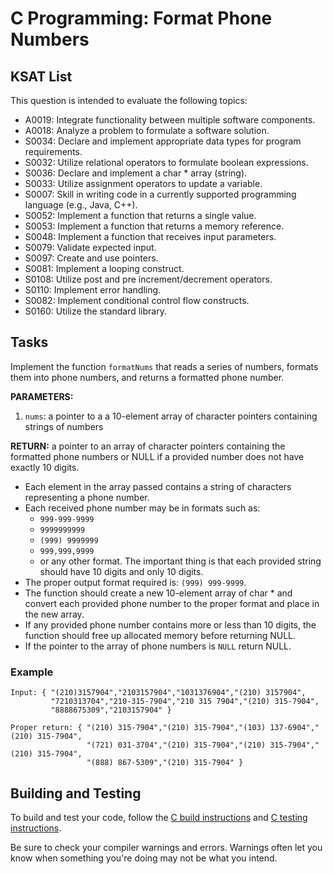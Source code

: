 # C Programming: Format Phone Numbers
## KSAT List
This question is intended to evaluate the following topics:
- A0019: Integrate functionality between multiple software components.
- A0018: Analyze a problem to formulate a software solution.
- S0034: Declare and implement appropriate data types for program requirements.
- S0032: Utilize relational operators to formulate boolean expressions.
- S0036: Declare and implement a char * array (string).
- S0033: Utilize assignment operators to update a variable.
- S0007: Skill in writing code in a currently supported programming language (e.g., Java, C++).
- S0052: Implement a function that returns a single value.
- S0053: Implement a function that returns a memory reference.
- S0048: Implement a function that receives input parameters.
- S0079: Validate expected input.
- S0097: Create and use pointers.
- S0081: Implement a looping construct.
- S0108: Utilize post and pre increment/decrement operators.
- S0110: Implement error handling.
- S0082: Implement conditional control flow constructs.
- S0160: Utilize the standard library.

## Tasks
Implement the function `formatNums` that reads a series of numbers, formats them into phone numbers, and returns a 
formatted phone number.

**PARAMETERS:**
1. `nums`: a pointer to a a 10-element array of character pointers containing strings of numbers

**RETURN:** a pointer to an array of character pointers containing the formatted phone numbers or NULL if a provided 
number does not have exactly 10 digits.

- Each element in the array passed contains a string of characters representing a phone number.
- Each received phone number may be in formats such as: 
  - `999-999-9999`
  - `9999999999`
  - `(999) 9999999`
  - `999,999,9999`
  - or any other format. The important thing is that each provided string should have 10 digits and only 10 digits.
- The proper output format required is: `(999) 999-9999`.
- The function should create a new 10-element array of char * and convert each provided phone number to the proper 
  format and place in the new array.
- If any provided phone number contains more or less than 10 digits, the function should free up allocated memory 
  before returning NULL.
- If the pointer to the array of phone numbers is `NULL` return NULL.

### Example
```text
Input: { "(210)3157904","2103157904","1031376904","(210) 3157904",
         "7210313704","210-315-7904","210 315 7904","(210) 315-7904",
         "8888675309","2103157904" }

Proper return: { "(210) 315-7904","(210) 315-7904","(103) 137-6904","(210) 315-7904",
                 "(721) 031-3704","(210) 315-7904","(210) 315-7904","(210) 315-7904",
                 "(888) 867-5309","(210) 315-7904" }
```
## Building and Testing
To build and test your code, follow the [C build instructions](https://gitlab.90cos.cdl.af.mil/90cos/cyt/stucrew/mentee-evaluation-problems/-/blob/main/README.md?ref_type=heads#c-programs) and [C testing instructions](https://gitlab.90cos.cdl.af.mil/90cos/cyt/stucrew/mentee-evaluation-problems/-/blob/main/README.md?ref_type=heads#c-testing).

Be sure to check your compiler warnings and errors. Warnings often let you know when something you're doing may not be
what you intend.
